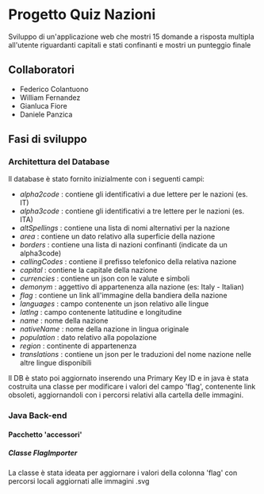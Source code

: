 # Progetto Quiz Nazioni
Sviluppo di un'applicazione web che mostri 15 domande a risposta multipla all'utente riguardanti capitali e stati confinanti e mostri un punteggio finale

## Collaboratori

- Federico Colantuono
- William Fernandez
- Gianluca Fiore
- Daniele Panzica

## Fasi di sviluppo

### Architettura del Database

Il database è stato fornito inizialmente con i seguenti campi:

- *alpha2code* : contiene gli identificativi a due lettere per le nazioni (es. IT)
- *alpha3code* : contiene gli identificativi a tre lettere per le nazioni (es. ITA)
- *altSpellings* : contiene una lista di nomi alternativi per la nazione
- *area* : contiene un dato relativo alla superficie della nazione
- *borders* : contiene una lista di nazioni confinanti (indicate da un alpha3code)
- *callingCodes* : contiene il prefisso telefonico della relativa nazione
- *capital* : contiene la capitale della nazione
- *currencies* : contiene un json con le valute e simboli
- *demonym* : aggettivo di appartenenza alla nazione (es: Italy - Italian)
- *flag* : contiene un link all'immagine della bandiera della nazione
- *languages* : campo contenente un json relativo alle lingue
- *latlng* : campo contenente latitudine e longitudine
- *name* : nome della nazione
- *nativeName* : nome della nazione in lingua originale
- *population* : dato relativo alla popolazione
- *region* : continente di appartenenza
- *translations* : contiene un json per le traduzioni del nome nazione nelle altre lingue disponibili

Il DB è stato poi aggiornato inserendo una Primary Key ID e in java è stata costruita una classe per modificare i valori del campo 'flag', contenente link obsoleti, aggiornandoli con i percorsi relativi alla cartella delle immagini.

### Java Back-end

#### Pacchetto 'accessori'

##### Classe FlagImporter

La classe è stata ideata per aggiornare i valori della colonna 'flag' con percorsi locali aggiornati alle immagini .svg